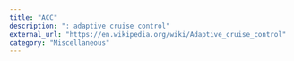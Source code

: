 ```yaml
---
title: "ACC"
description: ": adaptive cruise control"
external_url: "https://en.wikipedia.org/wiki/Adaptive_cruise_control"
category: "Miscellaneous"
---
```

